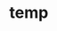 # temp



















































































































































































































































































































































































































































































































